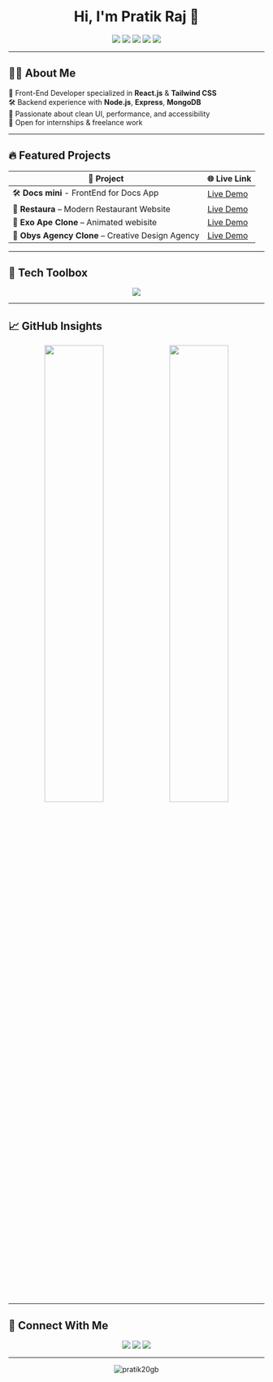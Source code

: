 <h1 align="center" style="font-weight: bold;">Hi, I'm Pratik Raj 👋</h1>

<div align="center" style="margin-bottom: 10px;">
  <a href="#"><img src="https://img.shields.io/badge/Home-000000?style=for-the-badge&logo=github&logoColor=FF0000" /></a>
  <a href="#-about-me"><img src="https://img.shields.io/badge/About-000000?style=for-the-badge&logo=about-dot-me&logoColor=FF0000" /></a>
  <a href="#-featured-projects"><img src="https://img.shields.io/badge/Projects-000000?style=for-the-badge&logo=vercel&logoColor=FF0000" /></a>
  <a href="#-tech-toolbox"><img src="https://img.shields.io/badge/Tech%20Stack-000000?style=for-the-badge&logo=code&logoColor=FF0000" /></a>
  <a href="#-connect-with-me"><img src="https://img.shields.io/badge/Contact-000000?style=for-the-badge&logo=gmail&logoColor=FF0000" /></a>
</div>

---

## 🧑‍💻 About Me

🎯 Front-End Developer specialized in **React.js** & **Tailwind CSS**  
🛠️ Backend experience with **Node.js**, **Express**, **MongoDB**  
🚀 Passionate about clean UI, performance, and accessibility  
📢 Open for internships & freelance work

---

## 🔥 Featured Projects

| 🚀 Project | 🌐 Live Link |
|-----------|-------------|
| 🛠️ **Docs mini** - FrontEnd for Docs App | [Live Demo](https://docs-llc5fhapx-pratik-rajs-projects-0adfcf06.vercel.app/) |
| 🍴 **Restaura** – Modern Restaurant Website | [Live Demo](https://restaura-pratik.vercel.app/) |
| 🌌 **Exo Ape Clone** – Animated webisite  | [Live Demo](https://exo-ape-pratik.vercel.app/) |
| 🖤 **Obys Agency Clone** – Creative Design Agency | [Live Demo](https://obys-agency-pratik.vercel.app/) |

---

## 🧰 Tech Toolbox

<p align="center">
  <img src="https://skillicons.dev/icons?i=html,css,js,react,tailwind,nodejs,express,mongodb&theme=dark" />
</p>

---

## 📈 GitHub Insights

<p align="center">
  <img width="48%" src="https://github-readme-stats.vercel.app/api?username=pratik20gb&show_icons=true&theme=radical&title_color=FF0000&icon_color=FF0000&hide_border=true" />
  <img width="48%" src="https://streak-stats.demolab.com?user=pratik20gb&theme=dark&ring=FF0000&fire=FF0000&currStreakLabel=FF0000&hide_border=true" />
</p>

---

## 🤝 Connect With Me

<p align="center">
  <a href="mailto:pratik20gb@gmail.com"><img src="https://img.shields.io/badge/Gmail-FF0000?style=for-the-badge&logo=gmail&logoColor=white" /></a>
  <a href="https://linkedin.com/in/pratik-raj-375034217"><img src="https://img.shields.io/badge/LinkedIn-FF0000?style=for-the-badge&logo=linkedin&logoColor=white" /></a>
  <a href="https://twitter.com/pratik_solderet"><img src="https://img.shields.io/badge/Twitter-FF0000?style=for-the-badge&logo=twitter&logoColor=white" /></a>
</p>

---

<p align="center">
  <img src="https://komarev.com/ghpvc/?username=pratik20gb&label=Profile%20views&color=FF0000&style=flat" alt="pratik20gb" />
</p>
